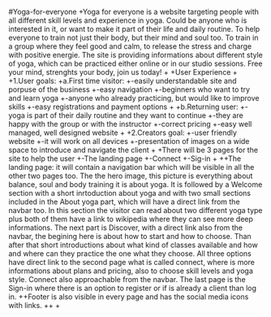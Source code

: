 #Yoga-for-everyone
+Yoga for everyone is a website targeting people with all different skill levels and experience in yoga. Could be anyone who is interested in it, or want to make it part of their life and daily routine. To help everyone to train not just their body, but their mind and soul too. To train in a group where they feel good and calm, to release the stress and charge with positive energie. The site is providing informations about different style of yoga, which can be practiced either online or in our studio sessions. Free your mind, strenghts your body, join us today!
+
+User Experience
+
+1.User goals:
+a.First time visitor: 
+-easily understandable site and porpuse of the business
+-easy navigation
+-beginners who want to try and learn yoga
+-anyone who already practicing, but would like to improve skills
+-easy registrations and payment options
+
+b.Returning user:
+-yoga is part of their daily routine and they want to continue
+-they are happy with the group or with the instructor
+-correct pricing
+-easy well managed, well designed website
+
+2.Creators goal:
+-user friendly website
+-it will work on all devices
+-presentation of images on a wide space to introduce and navigate the client
+
+There will be 3 pages for the site to help the user
+-The landing page
+-Connect
+-Sig-in
+
++The landing page: it will contain a navigation bar which will be visible in all the other two pages too. The the hero image, this picture is everything about balance, soul and body training it is about yoga. It is followed by a Welcome section with a short inrtoduction about yoga and with two small sections included in the About yoga part, which will have a direct link from the navbar too. In this section the visitor can read about two different yoga type plus both of them have a link to wikipedia where they can see more deep informations. The next part is Discover, with a direct link also from the navbar, the begining here is about how to start and how to choose. Than after that short introductions about what kind of classes available and how and where can they practice the one what they choose. All three options have direct link to the second page what is called connect, where is more informations about plans and pricing, also to choose skill levels and yoga style. Connect also approachable from the navbar. The last page is the Sign-in where there is an option to register or if is already a client than log in.
++Footer is also visible in every page and has the social media icons with links.
++
+
